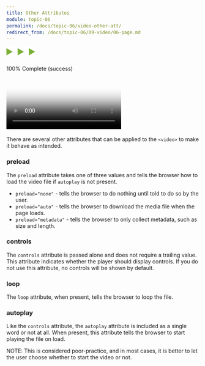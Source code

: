 ```yaml
---
title: Other Attributes
module: topic-06
permalink: /docs/topic-06/video-other-att/
redirect_from: /docs/topic-06/09-video/06-page.md
---
```


<img src="./../../../img/arrow-divider.svg" style="width: 75px; border: none; margin: 0px 0 20px 0" />

<div class="panel panel-success">
  <div class="progress" style="margin-bottom: 0; border-bottom-left-radius: 0; border-bottom-right-radius: 0;">
    <div class="progress-bar progress-bar-success progress-bar-striped" role="progressbar" aria-valuenow="100" aria-valuemin="0" aria-valuemax="100" style="width: 100%">
      <span class="sr-only">100% Complete (success)</span>
    </div>
  </div>
  <div class="panel-body">
    <p style="font-size: large; margin: 0;"><span style="color: #999"><video src="#" poster="#" width="..." height="..."</span> <span style="color: #79AF33; font-weight: bold;">preload controls ></span><span style="color: #999"></video></span></p>
  </div>
</div>

There are several other attributes that can be applied to the `<video>` to make it behave as intended.


### preload

The `preload` attribute takes one of three values and tells the browser how to load the video file if `autoplay` is not present.

- `preload="none"` - tells the browser to do nothing until told to do so by the user.
- `preload="auto"` - tells the browser to download the media file when the page loads.
- `preload="metadata"` - tells the browser to only collect metadata, such as size and length.

### controls
The `controls` attribute is passed alone and does not require a trailing value. This attribute indicates whether the player should display controls. If you do not use this attribute, no controls will be shown by default.

### loop

The `loop` attribute, when present, tells the browser to loop the file.

### autoplay

Like the `controls` attribute, the `autoplay` attribute is included as a single word or not at all. When present, this attribute tells the browser to start playing the file on load.

<span class="label label-info">NOTE:</span> This is considered poor-practice, and in most cases, it is better to let the user choose whether to start the video or not.
